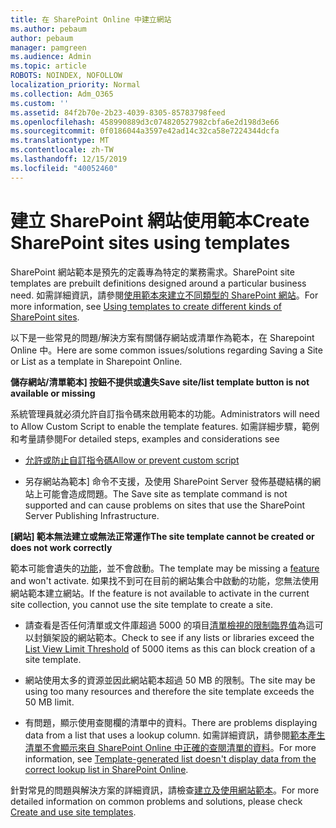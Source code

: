 ```yaml
---
title: 在 SharePoint Online 中建立網站
ms.author: pebaum
author: pebaum
manager: pamgreen
ms.audience: Admin
ms.topic: article
ROBOTS: NOINDEX, NOFOLLOW
localization_priority: Normal
ms.collection: Adm_O365
ms.custom: ''
ms.assetid: 84f2b70e-2b23-4039-8305-85783798feed
ms.openlocfilehash: 458990889d3c074820527982cbfa6e2d198d3e66
ms.sourcegitcommit: 0f0186044a3597e42ad14c32ca58e7224344dcfa
ms.translationtype: MT
ms.contentlocale: zh-TW
ms.lasthandoff: 12/15/2019
ms.locfileid: "40052460"
---
```

# <a name="create-sharepoint-sites-using-templates"></a><span data-ttu-id="fe494-102">建立 SharePoint 網站使用範本</span><span class="sxs-lookup"><span data-stu-id="fe494-102">Create SharePoint sites using templates</span></span>

<span data-ttu-id="fe494-103">SharePoint 網站範本是預先的定義專為特定的業務需求。</span><span class="sxs-lookup"><span data-stu-id="fe494-103">SharePoint site templates are prebuilt definitions designed around a particular business need.</span></span> <span data-ttu-id="fe494-104">如需詳細資訊，請參閱[使用範本來建立不同類型的 SharePoint 網站](https://support.office.com/article/using-templates-to-create-different-kinds-of-sharepoint-sites-449eccec-ff99-4cf3-b62e-dcfee37e8da4)。</span><span class="sxs-lookup"><span data-stu-id="fe494-104">For more information, see [Using templates to create different kinds of SharePoint sites](https://support.office.com/article/using-templates-to-create-different-kinds-of-sharepoint-sites-449eccec-ff99-4cf3-b62e-dcfee37e8da4).</span></span>

<span data-ttu-id="fe494-105">以下是一些常見的問題/解決方案有關儲存網站或清單作為範本，在 Sharepoint Online 中。</span><span class="sxs-lookup"><span data-stu-id="fe494-105">Here are some common issues/solutions regarding Saving a Site or List as a template in Sharepoint Online.</span></span> 

<span data-ttu-id="fe494-106">**儲存網站/清單範本] 按鈕不提供或遺失**</span><span class="sxs-lookup"><span data-stu-id="fe494-106">**Save site/list template button is not available or missing**</span></span>

<span data-ttu-id="fe494-107">系統管理員就必須允許自訂指令碼來啟用範本的功能。</span><span class="sxs-lookup"><span data-stu-id="fe494-107">Administrators will need to Allow Custom Script to enable the template features.</span></span> <span data-ttu-id="fe494-108">如需詳細步驟，範例和考量請參閱</span><span class="sxs-lookup"><span data-stu-id="fe494-108">For detailed steps, examples and considerations see</span></span> 

- [<span data-ttu-id="fe494-109">允許或防止自訂指令碼</span><span class="sxs-lookup"><span data-stu-id="fe494-109">Allow or prevent custom script</span></span>](https://docs.microsoft.com/sharepoint/allow-or-prevent-custom-script)

- <span data-ttu-id="fe494-110">另存網站為範本] 命令不支援，及使用 SharePoint Server 發佈基礎結構的網站上可能會造成問題。</span><span class="sxs-lookup"><span data-stu-id="fe494-110">The Save site as template command is not supported and can cause problems on sites that use the SharePoint Server Publishing Infrastructure.</span></span>

<span data-ttu-id="fe494-111">**[網站] 範本無法建立或無法正常運作**</span><span class="sxs-lookup"><span data-stu-id="fe494-111">**The site template cannot be created or does not work correctly**</span></span>

<span data-ttu-id="fe494-112">範本可能會遺失的[功能](https://social.technet.microsoft.com/wiki/contents/articles/14423.sharepoint-2013-existing-features-guid.aspx)，並不會啟動。</span><span class="sxs-lookup"><span data-stu-id="fe494-112">The template may be missing a [feature](https://social.technet.microsoft.com/wiki/contents/articles/14423.sharepoint-2013-existing-features-guid.aspx) and won't activate.</span></span> <span data-ttu-id="fe494-113">如果找不到可在目前的網站集合中啟動的功能，您無法使用網站範本建立網站。</span><span class="sxs-lookup"><span data-stu-id="fe494-113">If the feature is not available to activate in the current site collection, you cannot use the site template to create a site.</span></span>

- <span data-ttu-id="fe494-114">請查看是否任何清單或文件庫超過 5000 的項目[清單檢視的限制臨界值](https://support.office.com/article/Manage-large-lists-and-libraries-in-SharePoint-B8588DAE-9387-48C2-9248-C24122F07C59)為這可以封鎖架設的網站範本。</span><span class="sxs-lookup"><span data-stu-id="fe494-114">Check to see if any lists or libraries exceed the [List View Limit Threshold](https://support.office.com/article/Manage-large-lists-and-libraries-in-SharePoint-B8588DAE-9387-48C2-9248-C24122F07C59) of 5000 items as this can block creation of a site template.</span></span>

- <span data-ttu-id="fe494-115">網站使用太多的資源並因此網站範本超過 50 MB 的限制。</span><span class="sxs-lookup"><span data-stu-id="fe494-115">The site may be using too many resources and therefore the site template exceeds the 50 MB limit.</span></span>


- <span data-ttu-id="fe494-116">有問題，顯示使用查閱欄的清單中的資料。</span><span class="sxs-lookup"><span data-stu-id="fe494-116">There are problems displaying data from a list that uses a lookup column.</span></span> <span data-ttu-id="fe494-117">如需詳細資訊，請參閱[範本產生清單不會顯示來自 SharePoint Online 中正確的查閱清單的資料](https://docs.microsoft.com/sharepoint/support/lists-and-libraries/template-generated-list-incorrect-data)。</span><span class="sxs-lookup"><span data-stu-id="fe494-117">For more information, see [Template-generated list doesn't display data from the correct lookup list in SharePoint Online](https://docs.microsoft.com/sharepoint/support/lists-and-libraries/template-generated-list-incorrect-data).</span></span>

<span data-ttu-id="fe494-118">針對常見的問題與解決方案的詳細資訊，請檢查[建立及使用網站範本](https://support.office.com/article/Create-and-use-site-templates-60371B0F-00E0-4C49-A844-34759EBDD989)。</span><span class="sxs-lookup"><span data-stu-id="fe494-118">For more detailed information on common problems and solutions, please check [Create and use site templates](https://support.office.com/article/Create-and-use-site-templates-60371B0F-00E0-4C49-A844-34759EBDD989).</span></span>



